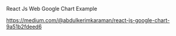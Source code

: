 React Js Web Google Chart Example

https://medium.com/@abdulkerimkaraman/react-js-google-chart-9a51b2fdeed6
